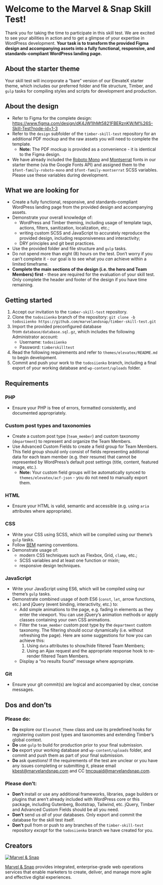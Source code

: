 # Welcome to the Marvel & Snap Skill Test!

Thank you for taking the time to participate in this skill test. We are excited to see your abilities in action and to get a glimpse of your expertise in WordPress development. **Your task is to transform the provided Figma design and accompanying assets into a fully functional, responsive, and standards-compliant WordPress landing page.**

## About the starter theme

Your skill test will incorporate a “bare” version of our ElevateX starter theme, which includes our preferred folder and file structure, Timber, and `gulp` tasks for compiling styles and scripts for development and production.

## About the design

- Refer to Figma for the complete design: https://www.figma.com/design/dK4JW1lhMt5821FBERznKW/M%26S-Skill-Test?node-id=1-3
- Refer to the `design` subfolder of the `timber-skill-test` repository for an additional PDF mockup and the raw assets you will need to complete the template.
    - **Note:** The PDF mockup is provided as a convenience - it is identical to the Figma design.
- We have already included the [Roboto Mono](https://fonts.google.com/specimen/Roboto+Mono) and [Montserrat](https://fonts.google.com/specimen/Montserrat) fonts in our starter theme (via the Google Fonts API) and assigned them to the `$font-family-roboto-mono` and `$font-family-montserrat` SCSS variables. Please use these variables during development.

## What we are looking for

- Create a fully functional, responsive, and standards-compliant WordPress landing page from the provided design and accompanying assets.
- Demonstrate your overall knowledge of:
    - WordPress and Timber theming, including usage of template tags, actions, filters, sanitization, localization, etc.;
    - writing custom SCSS and JavaScript to accurately reproduce the provided design, including responsiveness and interactivity;
    - DRY principles and git best practices.
- Use the provided folder and file structure and `gulp` tasks.
- Do not spend more than eight (8) hours on the test. Don’t worry if you can’t complete it - our goal is to see what you *can* achieve within a limited timeframe.
- **Complete the main sections of the design (i.e. the hero and Team Members) first** - these are required for the evaluation of your skill test. Only complete the header and footer of the design if you have time remaining.

## Getting started

1. Accept our invitation to the `timber-skill-test` repository.
2. Clone the `todosiienko` branch of the repository: `git clone -b todosiienko https://github.com/marvelandsnap/timber-skill-test.git`
3. Import the provided preconfigured database from `database/database.sql.gz`, which includes the following Administrator account:
    - Username: `todosiienko`
    - Password: `timberskilltest`
4. Read the following requirements and refer to `themes/elevatex/README.md` to begin development.
5. Commit and push your work to the `todosiienko` branch, including a final export of your working database and `wp-content/uploads` folder.

## Requirements

### PHP

- Ensure your PHP is free of errors, formatted consistently, and documented appropriately.

### Custom post types and taxonomies

- Create a custom post type (`team_member`) and custom taxonomy (`department`) to represent and organize the Team Members.
- Use Advanced Custom Fields to create a field group for Team Members. This field group should only consist of fields representing additional data for each team member (e.g. their resume) that cannot be represented by WordPress’s default post settings (title, content, featured image, etc.).
    - **Note:** Your custom field groups will be automatically synced to `themes/elevatex/acf-json` - you do not need to manually export them.

### HTML

- Ensure your HTML is valid, semantic and accessible (e.g. using `aria` attributes where appropriate).

### CSS

- Write your CSS using SCSS, which will be compiled using our theme’s `gulp` tasks.
- Follow [BEM](https://getbem.com/) naming conventions.
- Demonstrate usage of:
    - modern CSS techniques such as Flexbox, Grid, `clamp`, etc.;
    - SCSS variables and at least one function or mixin;
    - responsive design techniques.

### JavaScript

- Write your JavaScript using ES6, which will be compiled using our theme’s `gulp` tasks.
- Demonstrate combined usage of *both* ES6 (`const`, `let`, arrow functions, etc.) and jQuery (event binding, interactivity, etc.) to:
    - Add simple animations to the page, e.g. fading in elements as they enter the viewport. You can use jQuery’s animation methods or apply classes containing your own CSS animations.
    - Filter the `team_member` custom post type by the `department` custom taxonomy. The filtering should occur dynamically (i.e. without refreshing the page). Here are some suggestions for how you can achieve this:
        1. Using `data` attributes to show/hide filtered Team Members;
        2. Using an Ajax request and the appropriate response hook to re-render filtered Team Members.
    - Display a “no results found” message where appropriate.

### Git

- Ensure your git commit(s) are logical and accompanied by clear, concise messages.

## Dos and don’ts

### Please do:

- **Do** explore our `ElevateX_Theme` class and use its predefined hooks for registering custom post types and taxonomies and extending Timber’s global context.
- **Do** use `gulp` to build for production prior to your final submission.
- **Do** export your working database and `wp-content/uploads` folder, and commit and push them as part of your final submission.
- **Do** ask questions! If the requirements of the test are unclear or you have any issues completing or submitting it, please email [kbest@marvelandsnap.com](mailto:kbest@marvelandsnap.com) and CC [tmcquaid@marvelandsnap.com](mailto:tmcquaid@marvelandsnap.com).

### Please don’t:

- **Don’t** install or use any additional frameworks, libraries, page builders or plugins that aren’t already included with WordPress core or this package, including Gutenberg, Bootstrap, Tailwind, etc. jQuery, Timber and Advanced Custom Fields should be all you need.
- **Don’t** send us *all* of your databases. Only export and commit the database for the skill test itself.
- **Don’t** pull from or push to any branches of the `timber-skill-test` repository *except* for the `todosiienko` branch we have created for you.

## Creators

[![](https://secure.gravatar.com/avatar/7386273d774b0a2be2c6c107e52b5fdf?size=100 "Marvel & Snap")](https://www.marvelandsnap.com)

[Marvel & Snap](https://www.marvelandsnap.com) provides integrated, enterprise-grade web operations services that enable marketers to create, deliver, and manage more agile and effective digital experiences.